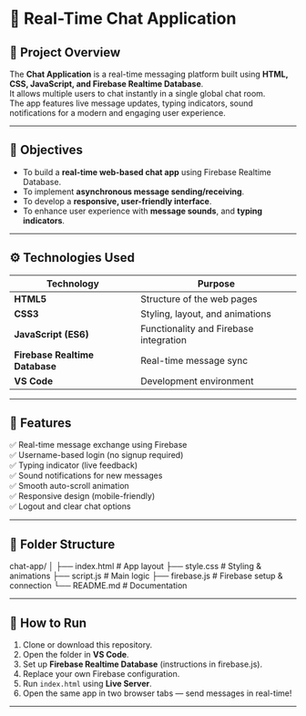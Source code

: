 # 💬 Real-Time Chat Application

## 📘 Project Overview
The **Chat Application** is a real-time messaging platform built using **HTML, CSS, JavaScript, and Firebase Realtime Database**.  
It allows multiple users to chat instantly in a single global chat room.  
The app features live message updates, typing indicators, sound notifications for a modern and engaging user experience.

---

## 🎯 Objectives
- To build a **real-time web-based chat app** using Firebase Realtime Database.
- To implement **asynchronous message sending/receiving**.
- To develop a **responsive, user-friendly interface**.
- To enhance user experience with **message sounds**, and **typing indicators**.

---

## ⚙️ Technologies Used
| Technology | Purpose |
|-------------|----------|
| **HTML5** | Structure of the web pages |
| **CSS3** | Styling, layout, and animations |
| **JavaScript (ES6)** | Functionality and Firebase integration |
| **Firebase Realtime Database** | Real-time message sync |
| **VS Code** | Development environment |

---

## 🧩 Features
✅ Real-time message exchange using Firebase  
✅ Username-based login (no signup required)  
✅ Typing indicator (live feedback)  
✅ Sound notifications for new messages  
✅ Smooth auto-scroll animation  
✅ Responsive design (mobile-friendly)  
✅ Logout and clear chat options  

---

## 📂 Folder Structure
chat-app/
│
├── index.html # App layout
├── style.css # Styling & animations
├── script.js # Main logic
├── firebase.js # Firebase setup & connection
└── README.md # Documentation


---

## 🚀 How to Run
1. Clone or download this repository.  
2. Open the folder in **VS Code**.  
3. Set up **Firebase Realtime Database** (instructions in firebase.js).  
4. Replace your own Firebase configuration.  
5. Run `index.html` using **Live Server**.  
6. Open the same app in two browser tabs — send messages in real-time!  

---
